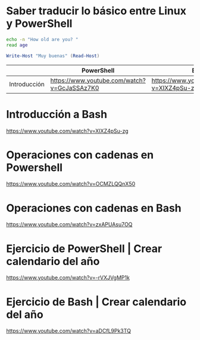 # Saber traducir lo básico entre Linux y PowerShell

```Bash
echo -n "How old are you? "
read age
```

```PowerShell
Write-Host "Muy buenas" (Read-Host)
```

||PowerShell|Bash
|---|---|---
|Introducción|https://www.youtube.com/watch?v=GcJaSSAz7K0 | https://www.youtube.com/watch?v=XIXZ4pSu-zg


# Introducción a Bash
https://www.youtube.com/watch?v=XIXZ4pSu-zg

# Operaciones con cadenas en Powershell
https://www.youtube.com/watch?v=OCMZLQQnX50

# Operaciones con cadenas en Bash
https://www.youtube.com/watch?v=zxAPUAsu7OQ

# Ejercicio de PowerShell | Crear calendario del año
https://www.youtube.com/watch?v=-rVXJVgMP1k

# Ejercicio de Bash | Crear calendario del año
https://www.youtube.com/watch?v=aDCfL9Pk3TQ
